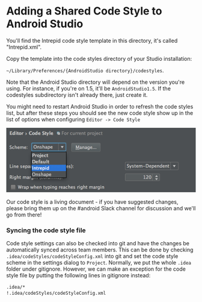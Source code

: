 # Adding a Shared Code Style to Android Studio

You'll find the Intrepid code style template in this directory, it's
called "Intrepid.xml".

Copy the template into the code styles directory of your Studio
installation:

`~/Library/Preferences/{AndroidStudio directory}/codestyles`.

Note that the Android Studio directory will depend on the
version you're using.  For instance, if you're on 1.5, it'll be
`AndroidStudio1.5`.  If the codestyles subdirectory isn't already
there, just create it.

You might need to restart Android Studio in order to refresh the code
styles list, but after these steps you should see the new code style
show up in the list of options when configuring `Editor -> Code Style`

![Alt text](images/code-style.png)

Our code style is a living document - if you have suggested changes,
please bring them up on the #android Slack channel for discussion and
we'll go from there!

### Syncing the code style file
Code style settings can also be checked into git and have the changes 
be automatically synced across team members. This can be done by checking
`.idea/codeStyles/codeStyleConfig.xml` into git and set the code style
scheme in the settings dialog to `Project`. Normally, we put the whole
`.idea` folder under gitignore. However, we can make an exception for the
code style file by putting the following lines in gitignore instead:
```
.idea/*
!.idea/codeStyles/codeStyleConfig.xml
```
